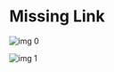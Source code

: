# Missing Link

![img 0](https://i.imgur.com/mfaQCWz.jpg)

![img 1](https://i.imgur.com/GM6nlaN.jpg)

